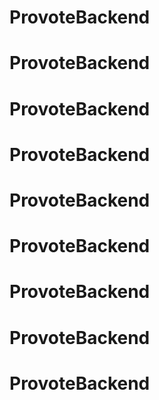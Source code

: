 # ProvoteBackend
# ProvoteBackend
# ProvoteBackend
# ProvoteBackend
# ProvoteBackend
# ProvoteBackend
# ProvoteBackend
# ProvoteBackend
# ProvoteBackend
